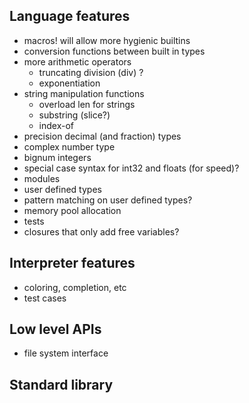 ## Language features
- macros! will allow more hygienic builtins
- conversion functions between built in types
- more arithmetic operators
    - truncating division (div) ?
    - exponentiation
- string manipulation functions
    - overload len for strings
    - substring (slice?)
    - index-of
- precision decimal (and fraction) types
- complex number type
- bignum integers
- special case syntax for int32 and floats (for speed)?
- modules
- user defined types
- pattern matching on user defined types?
- memory pool allocation
- tests
- closures that only add free variables?

## Interpreter features
- coloring, completion, etc
- test cases

## Low level APIs
- file system interface

## Standard library
